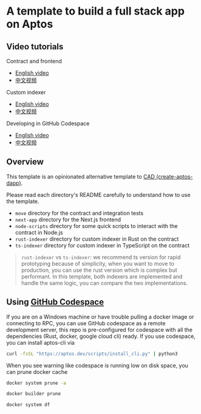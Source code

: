 # A template to build a full stack app on Aptos

## Video tutorials

Contract and frontend

- [English video](https://www.youtube.com/watch?v=-UkbHdeSImc)
- [中文视频](https://www.youtube.com/watch?v=uAfK1Lpr33M)

Custom indexer

- [English video](https://www.youtube.com/watch?v=RqBWIdmxpPk)
- [中文视频](https://www.youtube.com/watch?v=TtdeEnNj0jw)

Developing in GitHub Codespace

- [English video](https://www.youtube.com/watch?v=RJnlSwyNI8Q)
- [中文视频](https://www.youtube.com/watch?v=kAM0zH6N6pc)

## Overview

This template is an opinionated alternative template to [CAD (create-aptos-dapp)](https://aptos.dev/en/build/create-aptos-dapp).

Please read each directory's README carefully to understand how to use the template.

- `move` directory for the contract and integration tests
- `next-app` directory for the Next.js frontend
- `node-scripts` directory for some quick scripts to interact with the contract in Node.js
- `rust-indexer` directory for custom indexer in Rust on the contract
- `ts-indexer` directory for custom indexer in TypeScript on the contract

> `rust-indexer` vs `ts-indexer`: we recommend ts version for rapid prototyping because of simplicity, when you want to move to production, you can use the rust version which is complex but performant. In this template, both indexers are implemented and handle the same logic, you can compare the two implementations.

## Using [GitHub Codespace](https://github.com/features/codespaces)

If you are on a Windows machine or have trouble pulling a docker image or connecting to RPC, you can use GitHub codespace as a remote development server, this repo is pre-configured for codespace with all the dependencies (Rust, docker, google cloud cli) ready. If you use codespace, you can install aptos-cli via

```sh
curl -fsSL "https://aptos.dev/scripts/install_cli.py" | python3
```

When you see warning like codespace is running low on disk space, you can prune docker cache

```sh
docker system prune -a

docker builder prune

docker system df
```
